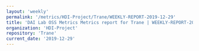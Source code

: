 ```yaml
---
layout: 'weekly'
permalink: '/metrics/HDI-Project/Trane/WEEKLY-REPORT-2019-12-29'
title: 'DAI Lab OSS Metrics Metrics report for Trane | WEEKLY-REPORT-2019-12-29'
organization: 'HDI-Project'
repository: 'Trane'
current_date: '2019-12-29'
---
```

